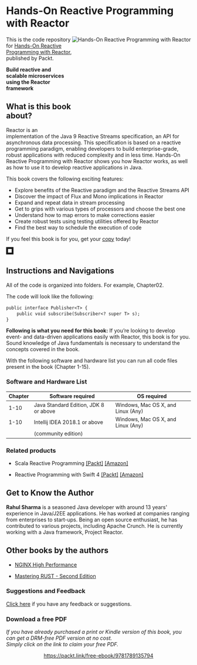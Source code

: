 # Hands-On Reactive Programming with Reactor

<a href="https://www.packtpub.com/application-development/hands-reactive-programming-reactor?utm_source=github&utm_medium=repository&utm_campaign=9781789135794 "><img src="https://dz13w8afd47il.cloudfront.net/sites/default/files/imagecache/ppv4_main_book_cover/B10715.png" alt="Hands-On Reactive Programming with Reactor" height="256px" align="right"></a>

This is the code repository for [Hands-On Reactive Programming with Reactor](https://www.packtpub.com/application-development/hands-reactive-programming-reactor?utm_source=github&utm_medium=repository&utm_campaign=9781789135794 ), published by Packt.

**Build reactive and scalable microservices using the Reactor framework**

## What is this book about?
Reactor is an implementation of the Java 9 Reactive Streams specification, an API for asynchronous data processing. This specification is based on a reactive programming paradigm, enabling developers to build enterprise-grade, robust applications with reduced complexity and in less time. Hands-On Reactive Programming with Reactor shows you how Reactor works, as well as how to use it to develop reactive applications in Java.

This book covers the following exciting features:
* Explore benefits of the Reactive paradigm and the Reactive Streams API 
* Discover the impact of Flux and Mono implications in Reactor 
* Expand and repeat data in stream processing 
* Get to grips with various types of processors and choose the best one 
* Understand how to map errors to make corrections easier 
* Create robust tests using testing utilities offered by Reactor 
* Find the best way to schedule the execution of code 

If you feel this book is for you, get your [copy](https://www.amazon.com/dp/1789135796) today!

<a href="https://www.packtpub.com/?utm_source=github&utm_medium=banner&utm_campaign=GitHubBanner"><img src="https://raw.githubusercontent.com/PacktPublishing/GitHub/master/GitHub.png" 
alt="https://www.packtpub.com/" border="5" /></a>

## Instructions and Navigations
All of the code is organized into folders. For example, Chapter02.

The code will look like the following:
```
public interface Publisher<T> {
    public void subscribe(Subscriber<? super T> s);
}
```

**Following is what you need for this book:**
If you’re looking to develop event- and data-driven applications easily with Reactor, this book is for you. Sound knowledge of Java fundamentals is necessary to understand the concepts covered in the book.

With the following software and hardware list you can run all code files present in the book (Chapter 1-15).
### Software and Hardware List
| Chapter  | Software required                    | OS required                        |
| -------- | ------------------------------------ | -----------------------------------|
| 1-10     | Java Standard Edition, JDK 8 or above| Windows, Mac OS X, and Linux (Any) |
| 1-10     | Intellij IDEA 2018.1 or above        | Windows, Mac OS X, and Linux (Any) |
|          | (community edition)                  |                                    |

### Related products
* Scala Reactive Programming [[Packt]](https://www.packtpub.com/application-development/scala-reactive-programming?utm_source=github&utm_medium=repository&utm_campaign=9781787288645 ) [[Amazon]](https://www.amazon.com/dp/1787288641)

* Reactive Programming with Swift 4 [[Packt]](https://www.packtpub.com/application-development/reactive-programming-swift-4?utm_source=github&utm_medium=repository&utm_campaign=9781787120211 ) [[Amazon]](https://www.amazon.com/dp/178712021X)

## Get to Know the Author
**Rahul Sharma**
is a seasoned Java developer with around 13 years' experience in Java/J2EE applications. He has worked at companies ranging from enterprises to start-ups. Being an open source enthusiast, he has contributed to various projects, including Apache Crunch. He is currently working with a Java framework, Project Reactor.

## Other books by the authors
* [NGINX High Performance](https://www.packtpub.com/networking-and-servers/nginx-high-performance?utm_source=github&utm_medium=repository&utm_campaign=9781785281839 )

* [Mastering RUST - Second Edition](https://www.packtpub.com/application-development/mastering-rust-second-edition?utm_source=github&utm_medium=repository&utm_campaign=9781789346572 )

### Suggestions and Feedback
[Click here](https://docs.google.com/forms/d/e/1FAIpQLSdy7dATC6QmEL81FIUuymZ0Wy9vH1jHkvpY57OiMeKGqib_Ow/viewform) if you have any feedback or suggestions.
### Download a free PDF

 <i>If you have already purchased a print or Kindle version of this book, you can get a DRM-free PDF version at no cost.<br>Simply click on the link to claim your free PDF.</i>
<p align="center"> <a href="https://packt.link/free-ebook/9781789135794">https://packt.link/free-ebook/9781789135794 </a> </p>
